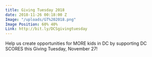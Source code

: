 ```yaml
---
title: Giving Tuesday 2018
date: 2018-11-26 00:18:00 Z
Image: "/uploads/GT%202018.png"
Image Position: 60% 40%
Link: http://bit.ly/DCSgivingtuesday
---
```


Help us create opportunities for MORE kids in DC by supporting DC SCORES this Giving Tuesday, November 27!
